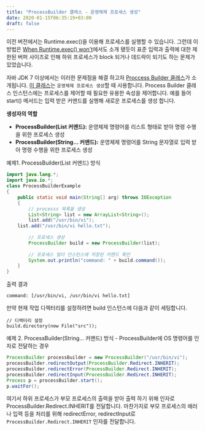 ```yaml
---
title: "ProcessBuilder 클래스 - 운영체제 프로세스 생성"
date: 2020-01-15T06:35:19+03:00
draft: false
---
```


이전 버전에서는 Runtime.exec()을 이용해 프로세스를 실행할 수 있습니다. 그런데 이 방법은 [When Runtime.exec() won't](https://www.javaworld.com/article/2071275/when-runtime-exec---won-t.html)에서도 소개 됐듯이 표준 입력과 출력에 대한 제한된 버퍼 사이즈로 인해 하위 프로세스가 block 되거나 데드락이 되기도 하는 문제가 있었습니다.

자바 JDK 7 이상에서는 이러한 문제점을 해결 하고자 [Proccess Builder 클래스](https://docs.oracle.com/javase/7/docs/api/java/lang/ProcessBuilder.html)가 소개됩니다. [이 클래스](https://docs.oracle.com/javase/7/docs/api/java/lang/ProcessBuilder.html)는 `운영체제 프로세스 생성`할 때 사용합니다. Process Builder 클래스 인스턴스에는 프로세스를 제어할 때 필요한 유용한 속성을 제어합니다. 예를 들어 start() 메서드는 입력 받은 커맨드를 실행해 새로운 프로세스를 생성 합니다.

**생성자의 역할**

- **ProcessBuilder(List 커맨드):** 운영체제 명령어를 리스트 형태로 받아 명령 수행을 위한 프로세스 생성
- **ProcessBuilder(String… 커맨드):** 운영체제 명령어를 String 문자열로 입력 받아 명령 수행을 위한 프로세스 생성

예제1. ProcessBuilder(List 커맨드) 방식

```java
import java.lang.*; 
import java.io.*; 
class ProcessBuilderExample 
{ 
	public static void main(String[] arg) throws IOException 
	{ 
		// processs 목록을 생성
		List<String> list = new ArrayList<String>(); 
		list.add("/usr/bin/vi");
    list.add("/usr/bin/vi hello.txt");
		
		// 프로세스 생성
		ProcessBuilder build = new ProcessBuilder(list); 
		
		// 프로세스 빌더 인스턴스에 저장된 커맨드 확인 
		System.out.println("command: " + build.command()); 		
	} 
}
```

출력 결과

```
command: [/usr/bin/vi, /usr/bin/vi hello.txt]
```

만약 현재 작업 디렉터리를 설정하려면 build 인스턴스에 다음과 같이 세팅합니다.

```
// 디렉터리 설정
build.directory(new File("src")); 
```

예제 2. ProcessBuilder(String… 커맨드) 방식 - ProcessBuilder에 OS 명령어를 인자로 전달하는 경우

```java
ProcessBuilder processBuilder = new ProcessBuilder("/usr/bin/vi");
processBuilder.redirectOutput(ProcessBuilder.Redirect.INHERIT);
processBuilder.redirectError(ProcessBuilder.Redirect.INHERIT);
processBuilder.redirectInput(ProcessBuilder.Redirect.INHERIT);
Process p = processBuilder.start();
p.waitFor();
```

여기서 하위 프로세스가 부모 프로세스의 출력을 받아 출력 하기 위해 인자로 ProcessBuilder.Redirect.INHERIT를 전달합니다. 마찬가지로 부모 프로세스의 에러나 입력 등을 처리를 위해 redirectError, redirectInput로 `ProcessBuilder.Redirect.INHERIT` 인자를 전달합니다.